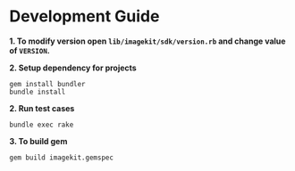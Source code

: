 # Development Guide


**1. To modify version open `lib/imagekit/sdk/version.rb` and change value of `VERSION`.**

**2. Setup dependency for projects**
```shell
gem install bundler
bundle install
```

**2. Run test cases**
```shell
bundle exec rake
```

**3. To build gem**
```shell
gem build imagekit.gemspec
```